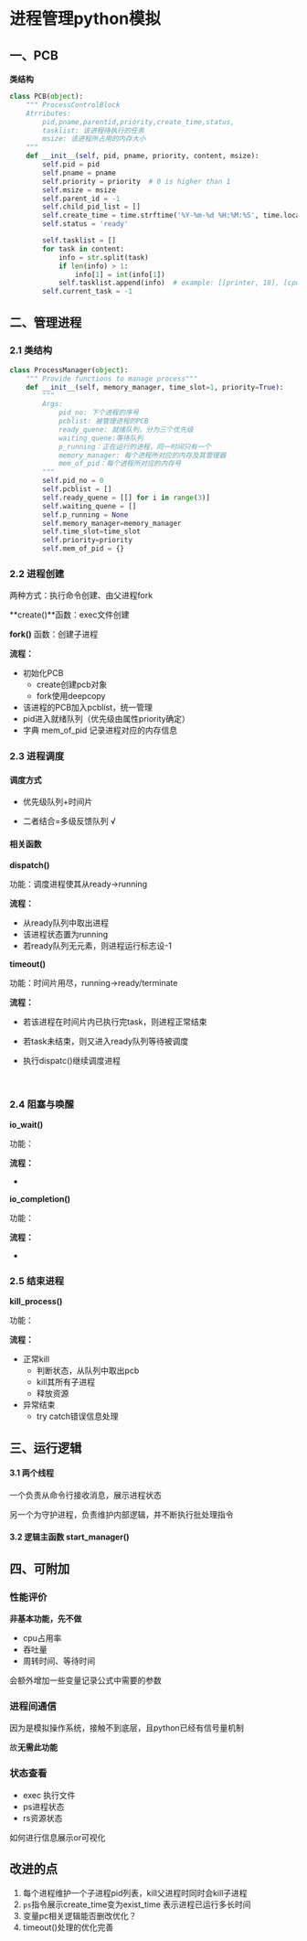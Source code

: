 # 进程管理python模拟

## 一、PCB

**类结构**

```python
class PCB(object):
    """ ProcessControlBlock
    Atrributes:
        pid,pname,parentid,priority,create_time,status,
        tasklist: 该进程待执行的任务
        msize: 该进程所占用的内存大小
    """
    def __init__(self, pid, pname, priority, content, msize):
        self.pid = pid
        self.pname = pname
        self.priority = priority  # 0 is higher than 1
        self.msize = msize
        self.parent_id = -1
        self.child_pid_list = []    
        self.create_time = time.strftime('%Y-%m-%d %H:%M:%S', time.localtime())
        self.status = 'ready'

        self.tasklist = []
        for task in content:
            info = str.split(task)  
            if len(info) > 1:
                info[1] = int(info[1])
            self.tasklist.append(info)  # example: [[printer, 18], [cpu, 170]]
        self.current_task = -1
```



## 二、管理进程

### 2.1 类结构

```python
class ProcessManager(object):
    """ Provide functions to manage process"""
    def __init__(self, memory_manager, time_slot=1, priority=True):
        """ 
        Args:
            pid_no: 下个进程的序号
            pcblist: 被管理进程的PCB
            ready_quene: 就绪队列，分为三个优先级
            waiting_quene:等待队列
            p_running：正在运行的进程，同一时间只有一个
            memory_manager: 每个进程所对应的内存及其管理器
            mem_of_pid：每个进程所对应的内存号
        """
        self.pid_no = 0
        self.pcblist = []
        self.ready_quene = [[] for i in range(3)]
        self.waiting_quene = []
        self.p_running = None
        self.memory_manager=memory_manager
        self.time_slot=time_slot
        self.priority=priority
        self.mem_of_pid = {}
```



### 2.2 进程创建

两种方式：执行命令创建、由父进程fork

 **create()**函数：exec文件创建 

 **fork()** 函数：创建子进程

**流程：**

- 初始化PCB
  - create创建pcb对象
  - fork使用deepcopy
- 该进程的PCB加入pcblist，统一管理
- pid进入就绪队列（优先级由属性priority确定）
- 字典 mem_of_pid 记录进程对应的内存信息



### 2.3 进程调度

#### **调度方式**

- 优先级队列+时间片

- 二者结合=多级反馈队列  √

  

#### 相关函数

**dispatch()**

功能：调度进程使其从ready->running

**流程：**

- 从ready队列中取出进程
- 该进程状态置为running
- 若ready队列无元素，则进程运行标志设-1



**timeout()**

功能：时间片用尽，running->ready/terminate

**流程：**

- 若该进程在时间片内已执行完task，则进程正常结束

- 若task未结束，则又进入ready队列等待被调度

- 执行dispatc()继续调度进程

​	

### 2.4 阻塞与唤醒

**io_wait()**

功能：

**流程：**

- 



**io_completion()**

功能：

**流程：**

- 


### 2.5 结束进程

**kill_process()**

功能：

**流程：**

- 正常kill
  - 判断状态，从队列中取出pcb
  - kill其所有子进程
  - 释放资源
- 异常结束
  - try catch错误信息处理



## 三、运行逻辑

#### **3.1 两个线程**

一个负责从命令行接收消息，展示进程状态

另一个为守护进程，负责维护内部逻辑，并不断执行批处理指令



#### 3.2 逻辑主函数 start_manager()





## 四、可附加

### 性能评价

**非基本功能，先不做**

- cpu占用率
- 吞吐量
- 周转时间、等待时间

会额外增加一些变量记录公式中需要的参数



### 进程间通信

因为是模拟操作系统，接触不到底层，且python已经有信号量机制

故**无需此功能**



### 状态查看

- exec 执行文件
- ps进程状态
- rs资源状态

如何进行信息展示or可视化



## 改进的点

1. 每个进程维护一个子进程pid列表，kill父进程时同时会kill子进程
2. `ps`指令展示create_time变为exist_time 表示进程已运行多长时间
3. 变量pc相关逻辑能否删改优化？
4. timeout()处理的优化完善